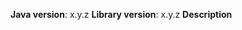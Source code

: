 **Java version**: x.y.z
**Library version**: x.y.z
**Description**
<!--
- please provide description of the issue. In case of bug report, please provide the necessary steps to reproduce.
- For merchant specific requests, please use https://www.adyen.com/contact/tech-support
-->
